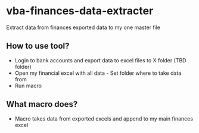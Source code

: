 # vba-finances-data-extracter
Extract data from finances exported data to my one master file

## How to use tool?
- Login to bank accounts and export data to excel files to X folder (TBD folder)
- Open my financial excel with all data - Set folder where to take data from
- Run macro

## What macro does?
- Macro takes data from exported excels and append to my main finances excel
